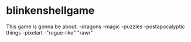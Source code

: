 # blinkenshellgame

This game is gonna be about.
  -dragons
  -magic
  -puzzles
  -postapocalyptic things
  -pixelart
  -"rogue-like" "rawr"
